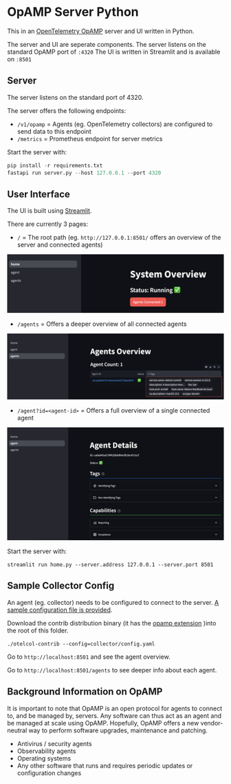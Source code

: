 # OpAMP Server Python

This in an [OpenTelemetry OpAMP](https://opentelemetry.io/docs/specs/opamp/) server and UI written in Python.

The server and UI are seperate components. The server listens on the standard OpAMP port of `:4320`
The UI is written in Streamlit and is available on `:8501`

## Server

The server listens on the standard port of 4320.

The server offers the following endpoints:

* `/v1/opamp` = Agents (eg. OpenTelemetry collectors) are configured to send data to this endpoint
* `/metrics` = Prometheus endpoint for server metrics

Start the server with:

```py
pip install -r requirements.txt
fastapi run server.py --host 127.0.0.1 --port 4320
```

## User Interface

The UI is built using [Streamlit](https://streamlit.io).

There are currently 3 pages:

* `/` = The root path (eg. `http://127.0.0.1:8501/` offers an overview of the server and connected agents)
  
![homepage page image](assets/root.png)

* `/agents` = Offers a deeper overview of all connected agents

![agents page image](assets/agents.png)

* `/agent?id=<agent-id>` = Offers a full overview of a single connected agent

![single agent page](assets/agent.png)

Start the server with:

```
streamlit run home.py --server.address 127.0.0.1 --server.port 8501
```

## Sample Collector Config
An agent (eg. collector) needs to be configured to connect to the server. [A sample configuration file is provided](https://github.com/agardnerIT/opamp-server-py/blob/new_ui/collector/config.yaml).

Download the contrib distribution binary (it has the [opamp extension](https://github.com/open-telemetry/opentelemetry-collector-contrib/tree/main/extension/opampextension) )into the root of this folder. 

```
./otelcol-contrib --config=collector/config.yaml
```

Go to `http://localhost:8501` and see the agent overview.

Go to `http://localhost:8501/agents` to see deeper info about each agent.

## Background Information on OpAMP

It is important to note that OpAMP is an open protocol for agents to connect to, and be managed by, servers. Any software can thus act as an agent and be managed at scale using OpAMP.
Hopefully, OpAMP offers a new vendor-neutral way to perform software upgrades, maintenance and patching.

- Antivirus / security agents
- Observability agents
- Operating systems
- Any other software that runs and requires periodic updates or configuration changes
